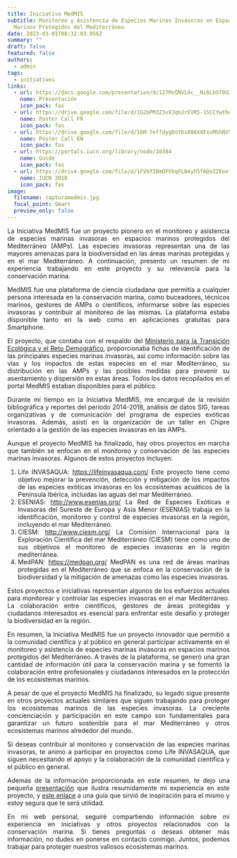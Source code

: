 ```yaml
---
title: Iniciativa MedMIS
subtitle: Monitoreo y Asistencia de Especies Marinas Invasoras en Espacios
  Marinos Protegidos del Mediterráneo
date: 2023-03-01T08:32:03.956Z
summary: ""
draft: false
featured: false
authors:
  - admin
tags:
  - initiatives
links:
  - url: https://docs.google.com/presentation/d/127MvQNVL4c__Ni6LbSf0UZMkwfVMvqvO/edit?usp=sharing&ouid=107488867288576312186&rtpof=true&sd=true
    name: Presentación
    icon_pack: fas
  - url: https://drive.google.com/file/d/1G2bPM3Z3vXJqhJrEVR5-1SCCYwYhei47/view?usp=sharing
    name: Poster Call FR
    icon_pack: fas
  - url: https://drive.google.com/file/d/16M-TeffdygDoYbs806XdFxvMShNV5WLD/view?usp=sharing
    name: Poster Call EN
    icon_pack: fas
  - url: https://portals.iucn.org/library/node/10384
    name: Guide
    icon_pack: fas
  - url: https://drive.google.com/file/d/1FVbfIBmOFUVqFLB4yh5fAQaIZEonf5zy/view?usp=sharing
    name: IUCN 2018
    icon_pack: fas
image:
  filename: capturamedmis.jpg
  focal_point: Smart
  preview_only: false
---
```



<div style="text-align: justify;">

La Iniciativa MedMIS fue un proyecto pionero en el monitoreo y asistencia de especies marinas invasoras en espacios marinos protegidos del Mediterráneo (AMPs). Las especies invasoras representan una de las mayores amenazas para la biodiversidad en las áreas marinas protegidas y en el mar Mediterráneo. A continuación, presento un resumen de mi experiencia trabajando en este proyecto y su relevancia para la conservación marina.

MedMIS fue una plataforma de ciencia ciudadana que permitía a cualquier persona interesada en la conservación marina, como buceadores, técnicos marinos, gestores de AMPs o científicos, informarse sobre las especies invasoras y contribuir al monitoreo de las mismas. La plataforma estaba disponible tanto en la web como en aplicaciones gratuitas para Smartphone.

El proyecto, que contaba con el respaldo del [Ministerio para la Transición Ecológica y el Reto Demográfico](https://www.miteco.gob.es/es/ceneam/recursos/pag-web/medmis.aspx), proporcionaba fichas de identificación de las principales especies marinas invasoras, así como información sobre las vías y los impactos de estas especies en el mar Mediterráneo, su distribución en las AMPs y las posibles medidas para prevenir su asentamiento y dispersión en estas áreas. Todos los datos recopilados en el portal MedMIS estaban disponibles para el público.

Durante mi tiempo en la Iniciativa MedMIS, me encargué de la revisión bibliográfica y reportes del período 2014-2018, análisis de datos SIG, tareas organizativas y de comunicación del programa de especies exóticas invasoras. Además, asistí en la organización de un taller en Chipre orientado a la gestión de las especies invasoras en las AMPs. 

Aunque el proyecto MedMIS ha finalizado, hay otros proyectos en marcha que también se enfocan en el monitoreo y conservación de las especies marinas invasoras. Algunos de estos proyectos incluyen:

1. Life INVASAQUA: <https://lifeinvasaqua.com/> Este proyecto tiene como objetivo mejorar la prevención, detección y mitigación de los impactos de las especies exóticas invasoras en los ecosistemas acuáticos de la Península Ibérica, incluidas las aguas del mar Mediterráneo.
2. ESENIAS: <http://www.esenias.org/> La Red de Especies Exóticas e Invasoras del Sureste de Europa y Asia Menor (ESENIAS) trabaja en la identificación, monitoreo y control de especies invasoras en la región, incluyendo el mar Mediterráneo.
3. CIESM: <http://www.ciesm.org/> La Comisión Internacional para la Exploración Científica del mar Mediterráneo (CIESM) tiene como uno de sus objetivos el monitoreo de especies invasoras en la región mediterránea.
4. MedPAN: <https://medpan.org/> MedPAN es una red de áreas marinas protegidas en el Mediterráneo que se enfoca en la conservación de la biodiversidad y la mitigación de amenazas como las especies invasoras.

Estos proyectos e iniciativas representan algunos de los esfuerzos actuales para monitorear y controlar las especies invasoras en el mar Mediterráneo. La colaboración entre científicos, gestores de áreas protegidas y ciudadanos interesados es esencial para enfrentar este desafío y proteger la biodiversidad en la región.

En resumen, la Iniciativa MedMIS fue un proyecto innovador que permitió a la comunidad científica y al público en general participar activamente en el monitoreo y asistencia de especies marinas invasoras en espacios marinos protegidos del Mediterráneo. A través de la plataforma, se generó una gran cantidad de información útil para la conservación marina y se fomentó la colaboración entre profesionales y ciudadanos interesados en la protección de los ecosistemas marinos.

A pesar de que el proyecto MedMIS ha finalizado, su legado sigue presente en otros proyectos actuales similares que siguen trabajando para proteger los ecosistemas marinos de las especies invasoras. La creciente concienciación y participación en este campo son fundamentales para garantizar un futuro sostenible para el mar Mediterráneo y otros ecosistemas marinos alrededor del mundo.

Si deseas contribuir al monitoreo y conservación de las especies marinas invasoras, te animo a participar en proyectos como Life INVASAQUA, que siguen necesitando el apoyo y la colaboración de la comunidad científica y el público en general.

Además de la información proporcionada en este resumen, te dejo una pequeña [presentación](https://docs.google.com/presentation/d/127MvQNVL4c__Ni6LbSf0UZMkwfVMvqvO/edit?usp=sharing&ouid=107488867288576312186&rtpof=true&sd=true) que ilustra resumidamente mi experiencia en este proyecto, y [este enlace](https://portals.iucn.org/library/node/10384) a una guía que sirvió de inspiración para el mismo y estoy segura que te será utilidad. 

En mi web personal, seguiré compartiendo información sobre mi experiencia en iniciativas y otros proyectos relacionados con la conservación marina. Si tienes preguntas o deseas obtener más información, no dudes en ponerse en contacto conmigo. Juntos, podemos trabajar para proteger nuestros valiosos ecosistemas marinos.